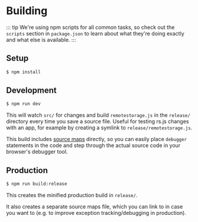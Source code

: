 # Building

::: tip
We\'re using npm scripts for all common tasks, so check out the
`scripts` section in `package.json` to learn about what they\'re doing
exactly and what else is available.
:::

## Setup

```sh
$ npm install
```

## Development

```sh
$ npm run dev
```

This will watch `src/` for changes and build `remotestorage.js` in the
`release/` directory every time you save a source file. Useful for
testing rs.js changes with an app, for example by creating a symlink to
`release/remotestorage.js`.

This build includes [source
maps](https://www.html5rocks.com/en/tutorials/developertools/sourcemaps/)
directly, so you can easily place `debugger` statements in the code and
step through the actual source code in your browser\'s debugger tool.

## Production

```sh
$ npm run build:release
```

This creates the minified production build in `release/`.

It also creates a separate source maps file, which you can link to in
case you want to (e.g. to improve exception tracking/debugging in
production).
